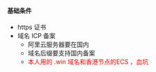 #### 基础条件
- https 证书
- 域名 ICP 备案
  - 阿里云服务器要在国内
  - 域名后缀要支持国内备案
  - <font color=red>本人用的 .win 域名和香港节点的ECS ，血坑</font>
